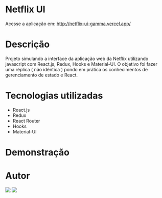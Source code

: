 # Netflix UI

Acesse a aplicação em: http://netflix-ui-gamma.vercel.app/

# Descrição

Projeto simulando a interface da aplicação web da Netflix utilizando javascript com React.js, Redux, Hooks e Material-UI.
O objetivo foi fazer uma réplica ( não idêntica ) pondo em prática os conhecimentos de gerenciamento de estado e React.

# Tecnologias utilizadas
- React.js
- Redux
- React Router
- Hooks
- Material-UI

# Demonstração

# Autor

  <a href = "mailto:leaob7@gmail.com"><img src="https://img.shields.io/badge/-Gmail-%23333?style=for-the-badge&logo=gmail&logoColor=white" target="_blank"></a>
  <a href="https://www.linkedin.com/in/guilherme-le%C3%A3o-dev/" target="_blank"><img src="https://img.shields.io/badge/-LinkedIn-%230077B5?style=for-the-badge&logo=linkedin&logoColor=white" target="_blank"></a>

